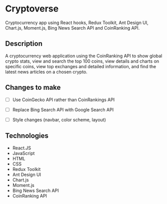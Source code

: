 # Cryptoverse
Cryptocurrency app using React hooks, Redux Toolkit, Ant Design UI, Chart.js, Moment.js, Bing News Search API and CoinRanking API.


## Description
A cryptocurrency web application using the CoinRanking API to show global crypto stats, view and search the top 100 coins, view details and charts on specific coins, view top exchanges and detailed information, and find the latest news articles on a chosen crypto.


## Changes to make
- [ ] Use CoinGecko API rather than CoinRankings API
- [ ] Replace Bing Search API with Google Search API
- [ ] Style changes (navbar, color scheme, layout)


## Technologies
* React.JS
* JavaScript
* HTML
* CSS
* Redux Toolkit
* Ant Design UI
* Chart.js
* Moment.js
* Bing News Search API
* CoinRanking API
